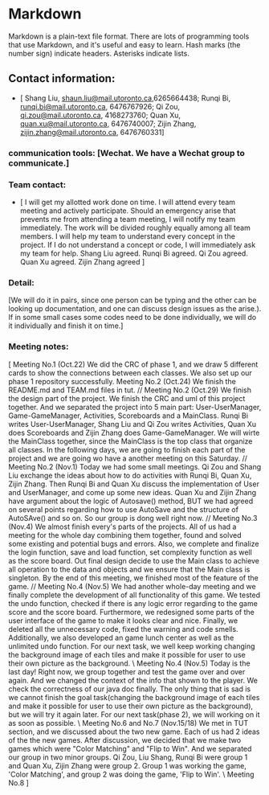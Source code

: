 # Markdown

Markdown is a plain-text file format. There are lots of programming tools that use Markdown, and it's useful and
easy to learn. Hash marks (the number sign) indicate headers. Asterisks indicate lists.

## Contact information: 
* [
Shang Liu, shaun.liu@mail.utoronto.ca,6265664438;
Runqi Bi, runqi.bi@mail.utoronto.ca, 6476767926;
Qi Zou, qi.zou@mail.utoronto.ca, 4168273760;
Quan Xu, quan.xu@mail.utoronto.ca, 6476740007;
Zijin Zhang, zijin.zhang@mail.utoronto.ca, 6476760331]

### communication tools: [Wechat. We have a Wechat group to communicate.]

### Team contact:

* [ 
I will get my allotted work done on time.
I will attend every team meeting and actively participate.
Should an emergency arise that prevents me from attending a team meeting, I will notify my team immediately.
The work will be divided roughly equally among all team members.
I will help my team to understand every concept in the project.
If I do not understand a concept or code, I will immediately ask my team for help.
Shang Liu agreed.
Runqi Bi agreed.
Qi Zou agreed.
Quan Xu agreed.
Zijin Zhang agreed
]


### Detail:

[We will do it in pairs, since one person can be typing and the other can be looking up 
documentation, and one can discuss design issues as the arise.). If in some small cases some codes 
need to be done individually, we will do it individually and finish it on time.]

### Meeting notes:

[
Meeting No.1 (Oct.22)
We did the CRC of phase 1, and we draw 5 different cards to show the connections between each 
classes. We also set up our phase 1 repository successfully.
Meeting No.2 (Oct.24)
We finish the README.md and TEAM.md files in tut.
//
Meeting No.2 (Oct.29)
We finish the design part of the project. We finish the CRC and uml of this project together.
And we separated the project into 5 main part: User-UserManager, Game-GameManager, Activities, 
Scoreboards and a MainClass. Runqi Bi writes User-UserManager, Shang Liu and Qi Zou writes 
Activities, Quan Xu does Scoreboards and Zijin Zhang does Game-GameManager. We will wirte 
the MainClass together, since the MainClass is the top class that organize all classes.
In the following days, we are going to finish each part of the project and we are going wo have a 
another meeting on this Saturday.
//
Meeting No.2 (Nov.1)
Today we had some small meetings. Qi Zou and Shang Liu exchange the ideas about how to do 
activities with Runqi Bi, Quan Xu, Zijin Zhang. Then Runqi Bi and Quan Xu discuss the implementation 
of User and UserManager, and come up some new ideas. Quan Xu and Zijin Zhang have argument about the 
logic of Autosave() method, BUT we had agreed on several points regarding how to use AutoSave and 
the structure of AutoSAve() and so on. So our group is dong well right now.
//
Meeting No.3 (Nov.4)
We almost finish every's parts of the projects. All of us had a meeting for the whole day
combining them together, found and solved some existing and potential bugs and errors.
Also, we complete and finalize the login function, save and load function, set complexity
function as well as the score board. Out final design decide to use the Main
class to achieve all operation to the data and objects and we ensure that the Main class is singleton.
By the end of this meeting, we finished most of the feature of the game.
//
Meeting No.4 (Nov.5)
We had another whole-day meeting and we finally complete the development of all functionality
of this game. We tested the undo function, checked if there is any logic error regarding to
the game score and the score board. Furthermore, we redesigned some parts of the user interface
of the game to make it looks clear and nice. Finally, we deleted all the unnecessary code,
fixed the warning and code smells. Additionally, we also developed an game lunch center as well as
the unlimited undo function. For our next task, we well keep working changing the background image
of each tiles and make it possible for user to use their own picture as the background.
\\
Meeting No.4 (Nov.5)
Today is the last day! Right now, we group together and test the game over and over again. And we 
changed the context of the info that shown to the player. We check the correctness of our java doc 
finally. The only thing that is sad is we cannot finish the goal task(changing the background image 
of each tiles and make it possible for user to use their own picture as the background), but we will 
try it again later. For our next task(phase 2), we will working on it as soon as possible. 
\\
Meeting No.6 and No.7 (Nov.15/18)
We met in TUT section, and we discussed about the two new game. Each of us had 2 ideas of the the 
new games. After discussion, we decided that we make two games which were "Color Matching" and 
"Flip to Win". And we separated our group in two minor groups. Qi Zou, Liu Shang, Runqi Bi were
group 1 and Quan Xu, Zijin Zhang were group 2. Group 1 was working the game, 'Color Matching', and 
group 2 was doing the game, 'Flip to Win'.
\\
Meeting No.8
]

